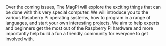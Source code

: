 Over the coming issues, The MagPi will
explore the exciting things that can be
done with this very special computer.
We will introduce you to the various
Raspberry Pi operating systems, how to
program in a range of languages, and
start your own interesting projects. We
aim to help experts and beginners get the
most out of the Raspberry Pi hardware
and more importantly help build a fun a
friendly community for everyone to get
involved with.